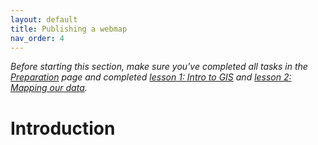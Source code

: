 ```yaml
---
layout: default
title: Publishing a webmap
nav_order: 4
---
```


*Before starting this section, make sure you've completed all tasks in the [Preparation](preparation) page and completed [lesson 1: Intro to GIS](intro-to-GIS) and [lesson 2: Mapping our data](mapping-our-data).*

# Introduction 
